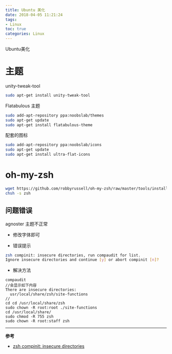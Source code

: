 ```yaml
---
title: Ubuntu 美化
date: 2018-04-05 11:21:24
tags:
- Linux
toc: true
categories: Linux
---
```

Ubuntu美化
<!--more-->
# 主题
unity-tweak-tool
```sh
sudo apt-get install unity-tweak-tool
```

Flatabulous 主题
```sh
sudo add-apt-repository ppa:noobslab/themes
sudo apt-get update
sudo apt-get install flatabulous-theme
```
配套的图标
```sh
sudo add-apt-repository ppa:noobslab/icons
sudo apt-get update
sudo apt-get install ultra-flat-icons
```
# oh-my-zsh
```sh
wget https://github.com/robbyrussell/oh-my-zsh/raw/master/tools/install.sh -O - | sh
chsh -s zsh
```
## 问题错误
agnoster 主题不正常
- 修改字体即可

- 错误提示

```sh
zsh compinit: insecure directories, run compaudit for list.
Ignore insecure directories and continue [y] or abort compinit [n]?
```

- 解决方法

```
compaudit
//会显示如下内容
There are insecure directories:
  usr/local/share/zsh/site-functions
//
cd cd /usr/local/share/zsh
sudo chown -R root:root ./site-functions
cd /usr/local/share/
sudo chmod -R 755 zsh
sudo chown -R root:staff zsh
```
---
**参考**
- [zsh compinit: insecure directories](https://stackoverflow.com/questions/13762280/zsh-compinit-insecure-directories)
